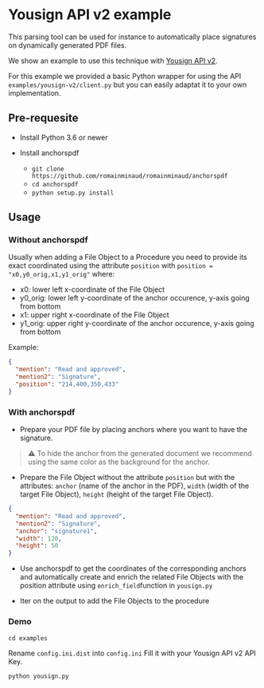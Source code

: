 # Yousign API v2 example

This parsing tool can be used for instance to automatically place signatures on dynamically generated PDF files.

We show an example to use this technique with [Yousign API v2](https://dev.yousign.com/).

For this example we provided a basic Python wrapper for using the API `examples/yousign-v2/client.py` but you can easily adaptat it to your own implementation.

## Pre-requesite

- Install Python 3.6 or newer

- Install anchorspdf

  - `git clone https://github.com/romainminaud/romainminaud/anchorspdf`
  - `cd anchorspdf`
  - `python setup.py install`

## Usage

### Without anchorspdf

Usually when adding a File Object to a Procedure you need to provide its exact coordinated using the attribute `position` with `position = "x0,y0_orig,x1,y1_orig"` where:

- x0: lower left x-coordinate of the File Object
- y0_orig: lower left y-coordinate of the anchor occurence, y-axis going from bottom 
- x1: upper right x-coordinate of the File Object
- y1_orig: upper right y-coordinate of the anchor occurence, y-axis going from bottom

Example:

```json
{
  "mention": "Read and approved",
  "mention2": "Signature",
  "position": "214,400,350,433"
}
```

### With anchorspdf

- Prepare your PDF file by placing anchors where you want to have the signature.

> :warning: To hide the anchor from the generated document we recommend using the same color as the background for the anchor.

- Prepare the File Object without the attribute `position` but with the attributes: `anchor` (name of the anchor in the PDF), `width` (width of the target File Object), `height` (height of the target File Object).

```json
{
  "mention": "Read and approved",
  "mention2": "Signature",
  "anchor": "signature1",
  "width": 120,
  "height": 50
}
```

- Use anchorspdf to get the coordinates of the corresponding anchors and automatically create and enrich the related File Objects with the position attribute using `enrich_field`function in `yousign.py`

- Iter on the output to add the File Objects to the procedure

### Demo

`cd examples`

Rename `config.ini.dist` into `config.ini`
Fill it with your Yousign API v2 API Key.

`python yousign.py`
